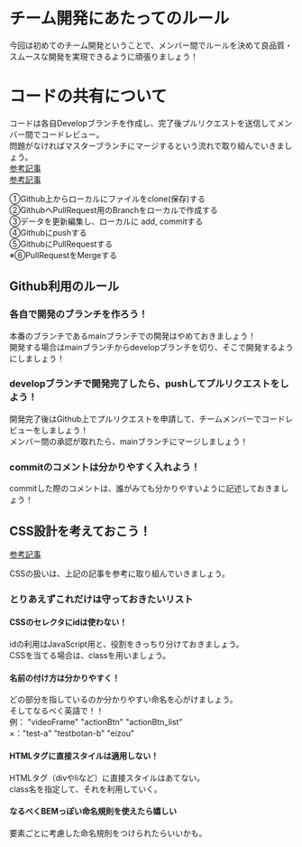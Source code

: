 # チーム開発にあたってのルール
今回は初めてのチーム開発ということで、メンバー間でルールを決めて良品質・スムースな開発を実現できるように頑張りましょう！  

# コードの共有について
コードは各自Developブランチを作成し、完了後プルリクエストを送信してメンバー間でコードレビュー。  
問題がなければマスターブランチにマージするという流れで取り組んでいきましょう。  
[参考記事](https://qiita.com/samurai_runner/items/7442521bce2d6ac9330b)  
[参考記事](https://pikawaka.com/word/github)  

①Github上からローカルにファイルをclone(保存)する  
②GithubへPullRequest用のBranchをローカルで作成する  
③データを更新編集し、ローカルに add, commitする  
④Githubにpushする  
⑤GithubにPullRequestする  
※⑥PullRequestをMergeする  

##  Github利用のルール
###  各自で開発のブランチを作ろう！
本番のブランチであるmainブランチでの開発はやめておきましょう！  
開発する場合はmainブランチからdevelopブランチを切り、そこで開発するようにしましょう！  

###  developブランチで開発完了したら、pushしてプルリクエストをしよう！
開発完了後はGithub上でプルリクエストを申請して、チームメンバーでコードレビューをしましょう！  
メンバー間の承認が取れたら、mainブランチにマージしましょう！  

###  commitのコメントは分かりやすく入れよう！
commitした際のコメントは、誰がみても分かりやすいように記述しておきましょう！  



##  CSS設計を考えておこう！
[参考記事](https://qiita.com/tera_shin/items/af90aeba49f93c76bd9e)  

CSSの扱いは、上記の記事を参考に取り組んでいきましょう。

###  とりあえずこれだけは守っておきたいリスト
####  CSSのセレクタにidは使わない！
idの利用はJavaScript用と、役割をきっちり分けておきましょう。  
CSSを当てる場合は、classを用いましょう。  

#### 名前の付け方は分かりやすく！
どの部分を指しているのか分かりやすい命名を心がけましょう。  
そしてなるべく英語で！！  
例： "videoFrame" "actionBtn" "actionBtn_list"  
×："test-a" "testbotan-b" "eizou"  

####  HTMLタグに直接スタイルは適用しない！
HTMLタグ（divやliなど）に直接スタイルはあてない。  
class名を指定して、それを利用していく。  

####  なるべくBEMっぽい命名規則を使えたら嬉しい
要素ごとに考慮した命名規則をつけられたらいいかも。  
